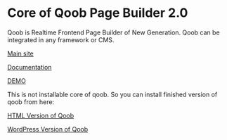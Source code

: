 # Core of Qoob Page Builder 2.0

Qoob is Realtime Frontend Page Builder of New Generation. Qoob can be integrated in any framework or CMS.

[Main site](http://webark.com/qoob/) 

[Documentation](http://webark.com/qoob/docs/) 

[DEMO](http://webark.com/qoob/demo/)

This is not installable core of qoob. So you can install finished version of qoob from here:

[HTML Version of Qoob](https://github.com/webarkio/html_qoob)

[WordPress Version of Qoob](https://github.com/webarkio/wp_qoob)


